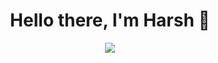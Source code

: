 <p>
  <h1 align="center"><b>Hello there, I'm Harsh 👋</b></h1>
</p>

<div align="center">
   <img src="https://github-readme-stats.vercel.app/api?username=TeraSurror&count_private=true&show_icons=true&hide_title=true&hide=stars" />
</div>

